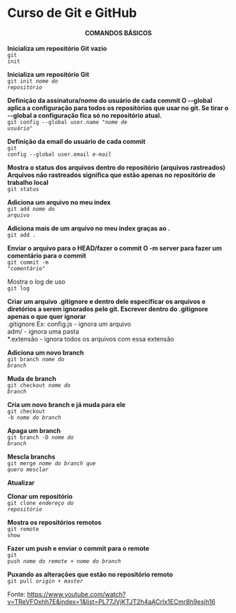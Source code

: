 # Curso de Git e GitHub

<h4 align="center">COMANDOS BÁSICOS</h4>

<b>Inicializa um repositório Git vazio</b>
<br><code>git init</code>

<b>Inicializa um repositório Git</b>
<br><code>git init <i>nome do repositório</i></code>

<b>Definição da assinatura/nome do usuário de cada commit 
O --global aplica a configuração para todos os repositórios que usar no git. Se tirar o --global a configuração fica só no repositório atual.</b> 
<br><code>git config --global user.name <i>"nome de usuário"</i></code>

<b>Definição da email do usuário de cada commit</b> 
<br><code>git config --global user.email <i>e-mail</i></code>

<b>Mostra o status dos arquivos dentro do repositório (arquivos rastreados) 
Arquivos não rastreados significa que estão apenas no repositório de trabalho local</b> 
<br><code>git status</code>

<b>Adiciona um arquivo no meu index </b>
<br><code>git add <i>nome do arquivo</i></code>

<b>Adiciona mais de um arquivo no meu index graças ao .</b> 
<br><code>git add .</code>

<b>Enviar o arquivo para o HEAD/fazer o commit 
O -m server para fazer um comentário para o commit </b>
<br><code>git commit -m "<i>comentári</i>o"</code>

Mostra o log de uso 
<br><code>git log </code>

<b>Criar um arquivo .gitignore e dentro dele especificar os arquivos e diretórios a serem ignorados pelo git. 
Escrever dentro do .gitignore apenas o que quer ignorar </b>
	<br>.gitignore
	Ex: config.js - ignora um arquivo<br>
	adm/ - ignora uma pasta<br>
	*.extensão - ignora todos os arquivos com essa extensão

<b>Adiciona um novo branch</b>
<br><code>git branch <i>nome do branch</i></code>

<b>Muda de branch </b>
<br><code>git checkout <i>nome do branch</i></code>

<b>Cria um novo branch e já muda para ele</b>
<br><code>git checkout -b <i>nome do branch</i></code>

<b>Apaga um branch </b>
<br><code>git branch -D <i>nome do branch</i></code>

<b>Mescla branchs </b>
<br><code>git merge <i>nome do branch que quero mesclar</i></code>

<b>Atualizar</b>

<b>Clonar um repositório </b>
<br><code>git clone <i>endereço do repositório</i></code>

<b>Mostra os repositórios remotos </b>
<br><code>git remote show</code>

<b>Fazer um push e enviar o commit para o remote </b>
<br><code>git push <i>nome do remote + nome do branch</i></code>

<b>Puxando as alterações que estão no repositório remoto</b>
<br><code>git pull <i>origin + master</i></code>


Fonte: https://www.youtube.com/watch?v=TReVFOxhh7E&index=1&list=PL77JVjKTJT2h4aACrIx1ECmr8h9esjh16
